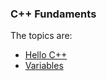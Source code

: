 
### C++ Fundaments

The topics are:

* [Hello C++](https://github.com/robsonoduarte/learn-c-cpp/blob/cpp-course-start-readme/cpp-course/fundaments/hello.cpp)
* [Variables](https://github.com/robsonoduarte/learn-c-cpp/blob/cpp-course-start-readme/cpp-course/fundaments/variables.cpp)
